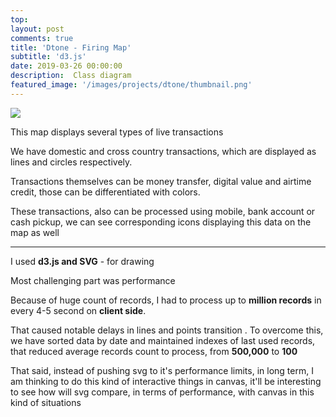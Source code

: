 ```yaml
---
top: 
layout: post
comments: true
title: 'Dtone - Firing Map'
subtitle: 'd3.js'
date: 2019-03-26 00:00:00
description:  Class diagram 
featured_image: '/images/projects/dtone/thumbnail.png'
---
```




![](/images/projects/dtone/preview.gif)

This map displays  several types of live transactions

We have domestic and cross country transactions, which are displayed as
lines and circles respectively.

Transactions themselves can be money transfer, digital value and airtime credit, those can be differentiated with colors.

These transactions, also can be processed using mobile, bank account or cash pickup, we can see corresponding icons displaying this data on the map as well

---
I used **d3.js and SVG**  - for drawing




Most challenging part was performance

Because of huge count of records, I had to process up to **million records** in every 4-5 second  on **client side**.

That caused notable delays in lines and points transition . To overcome this, we have sorted data by date and maintained indexes of last used records, that reduced average records count to process, from **500,000**  to **100** 

That said, instead of pushing svg to it's performance limits, in long term, I am thinking to do this kind of interactive things in canvas, it'll be interesting to see how will svg compare, in terms of performance, with canvas in this kind of situations







<br/><br/><br/>

